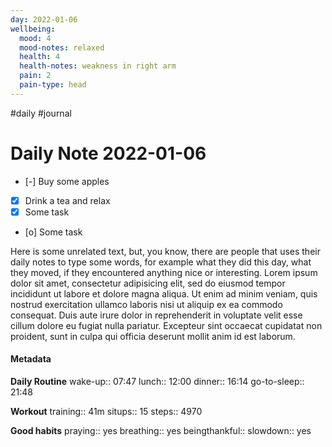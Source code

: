 ```yaml
---
day: 2022-01-06
wellbeing:
  mood: 4
  mood-notes: relaxed
  health: 4
  health-notes: weakness in right arm
  pain: 2
  pain-type: head
---
```

#daily #journal
# Daily Note 2022-01-06

- [-] Buy some apples
- [x] Drink a tea and relax
- [x] Some task
- [o] Some task

Here is some unrelated text, but, you know, there are people that uses their daily notes to type some words, for example what they did this day, what they moved, if they encountered anything nice or interesting. Lorem ipsum dolor sit amet, consectetur adipisicing elit, sed do eiusmod tempor incididunt ut labore et dolore magna aliqua. Ut enim ad minim veniam, quis nostrud exercitation ullamco laboris nisi ut aliquip ex ea commodo consequat. Duis aute irure dolor in reprehenderit in voluptate velit esse cillum dolore eu fugiat nulla pariatur. Excepteur sint occaecat cupidatat non proident, sunt in culpa qui officia deserunt mollit anim id est laborum.

#### Metadata

**Daily Routine**
wake-up:: 07:47
lunch:: 12:00
dinner:: 16:14
go-to-sleep:: 21:48

**Workout**
training:: 41m
situps:: 15
steps:: 4970

**Good habits**
praying:: yes
breathing:: yes
beingthankful:: 
slowdown:: yes
